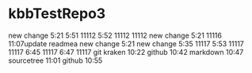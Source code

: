 # kbbTestRepo3
new change 5:21
5:51 11112
5:52 11112
11112
new change 5:21
11116 11:07update readmea
new change 5:21
new change 5:35 11117
5:53 11117
11117
6:45 11117
6:47 11117
git kraken 10:22
github 10:42
markdown 10:47
sourcetree 11:01
github 10:55
